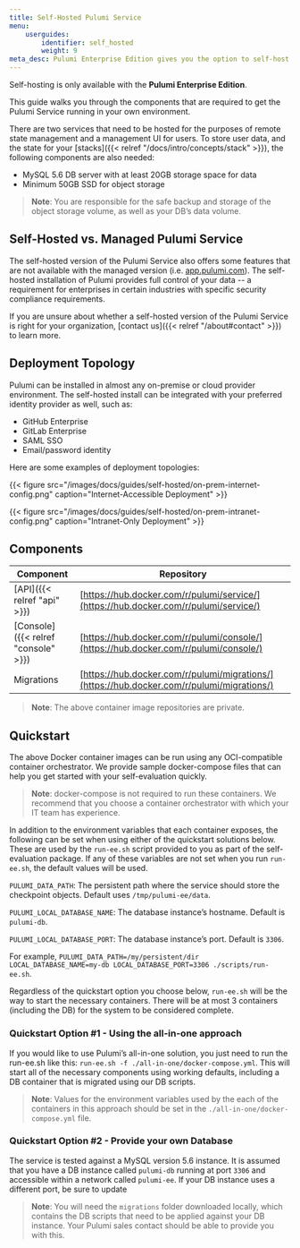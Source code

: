 ```yaml
---
title: Self-Hosted Pulumi Service
menu:
    userguides:
        identifier: self_hosted
        weight: 9
meta_desc: Pulumi Enterprise Edition gives you the option to self-host Pulumi within your organization's infrastructure.
---
```


<div class="note note-info" role="alert">
    <p>
        Self-hosting is only available with the <strong>Pulumi Enterprise Edition</strong>.
    </p>
</div>

This guide walks you through the components that are required to get the Pulumi Service running in your own environment.

There are two services that need to be hosted for the purposes of remote state management and a management UI for users. To store user data, and the state for your [stacks]({{< relref "/docs/intro/concepts/stack" >}}), the following components are also needed:

* MySQL 5.6 DB server with at least 20GB storage space for data
* Minimum 50GB SSD for object storage

> **Note**: You are responsible for the safe backup and storage of the object storage volume, as well as your DB’s data volume.

## Self-Hosted vs. Managed Pulumi Service

The self-hosted version of the Pulumi Service also offers some features that are not available with the managed version (i.e. [app.pulumi.com](https://app.pulumi.com)). The self-hosted installation of Pulumi provides full control of your data -- a requirement for enterprises in certain industries with specific security compliance requirements.

If you are unsure about whether a self-hosted version of the Pulumi Service is right for your organization, [contact us]({{< relref "/about#contact" >}}) to learn more.

## Deployment Topology

Pulumi can be installed in almost any on-premise or cloud provider environment. The self-hosted install can be integrated with your preferred identity provider as well, such as:

* GitHub Enterprise
* GitLab Enterprise
* SAML SSO
* Email/password identity

Here are some examples of deployment topologies:

{{< figure src="/images/docs/guides/self-hosted/on-prem-internet-config.png" caption="Internet-Accessible Deployment" >}}

{{< figure src="/images/docs/guides/self-hosted/on-prem-intranet-config.png" caption="Intranet-Only Deployment" >}}

## Components

| Component | Repository |
| --------- | ---------- |
| [API]({{< relref "api" >}}) | [https://hub.docker.com/r/pulumi/service/](https://hub.docker.com/r/pulumi/service/) |
| [Console]({{< relref "console" >}}) |	[https://hub.docker.com/r/pulumi/console/](https://hub.docker.com/r/pulumi/console/) |
| Migrations | [https://hub.docker.com/r/pulumi/migrations/](https://hub.docker.com/r/pulumi/migrations/) |

> **Note**: The above container image repositories are private.

## Quickstart

The above Docker container images can be run using any OCI-compatible container orchestrator. We provide sample docker-compose files that can help you get started with your self-evaluation quickly.

> **Note**: docker-compose is not required to run these containers. We recommend that you choose a container orchestrator with which your IT team has experience.

In addition to the environment variables that each container exposes, the following can be set when using either of the quickstart solutions below. These are used by the `run-ee.sh` script provided to you as part of the self-evaluation package. If any of these variables are not set when you run `run-ee.sh`, the default values will be used.

`PULUMI_DATA_PATH`: The persistent path where the service should store the checkpoint objects. Default uses `/tmp/pulumi-ee/data`.

`PULUMI_LOCAL_DATABASE_NAME`: The database instance’s hostname. Default is `pulumi-db`.

`PULUMI_LOCAL_DATABASE_PORT`: The database instance’s port. Default is `3306`.

For example, `PULUMI_DATA_PATH=/my/persistent/dir LOCAL_DATABASE_NAME=my-db LOCAL_DATABASE_PORT=3306 ./scripts/run-ee.sh`.

Regardless of the quickstart option you choose below, `run-ee.sh` will be the way to start the necessary containers. There will be at most 3 containers (including the DB) for the system to be considered complete.

### Quickstart Option #1 - Using the all-in-one approach

If you would like to use Pulumi’s all-in-one solution, you just need to run the run-ee.sh like this: `run-ee.sh -f ./all-in-one/docker-compose.yml`. This will start all of the necessary components using working defaults, including a DB container that is migrated using our DB scripts.

> **Note**: Values for the environment variables used by the each of the containers in this approach should be set in the `./all-in-one/docker-compose.yml` file.

### Quickstart Option #2 - Provide your own Database

The service is tested against a MySQL version 5.6 instance. It is assumed that you have a DB instance called `pulumi-db` running at port `3306` and accessible within a network called `pulumi-ee`. If your DB instance uses a different port, be sure to update

> **Note**: You will need the `migrations` folder downloaded locally, which contains the DB scripts that need to be applied against your DB instance. Your Pulumi sales contact should be able to provide you with this.
